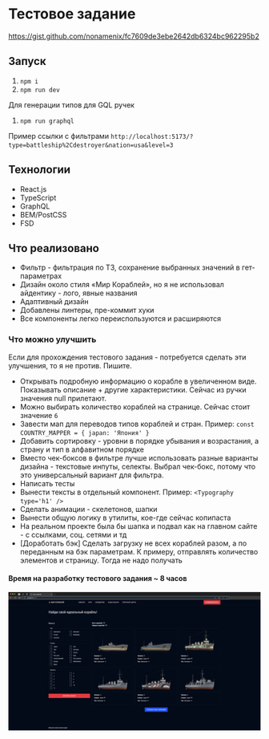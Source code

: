 # Тестовое задание

https://gist.github.com/nonamenix/fc7609de3ebe2642db6324bc962295b2

## Запуск

1. `npm i`
2. `npm run dev`

Для генерации типов для GQL ручек

1. `npm run graphql`

Пример ссылки с фильтрами `http://localhost:5173/?type=battleship%2Cdestroyer&nation=usa&level=3`

## Технологии

-   React.js
-   TypeScript
-   GraphQL
-   BEM/PostCSS
-   FSD

## Что реализовано

-   Фильтр - фильтрация по ТЗ, сохранение выбранных значений в гет-параметрах
-   Дизайн около стиля «Мир Кораблей», но я не использовал айдентику - лого, явные названия
-   Адаптивный дизайн
-   Добавлены линтеры, пре-коммит хуки
-   Все компоненты легко переиспользуются и расширяются

### Что можно улучшить

Если для прохождения тестового задания - потребуется сделать эти улучшения, то я не против. Пишите.

-   Открывать подробную информацию о корабле в увеличенном виде. Показывать описание + другие характеристики. Сейчас из ручки значения null прилетают.
-   Можно выбирать количество кораблей на странице. Сейчас стоит значение `6`
-   Завести мап для переводов типов кораблей и стран. Пример: `const COUNTRY_MAPPER = { japan: 'Япония' }`
-   Добавить сортировку - уровни в порядке убывания и возрастания, а страну и тип в алфавитном порядке
-   Вместо чек-боксов в фильтре лучше использовать разные варианты дизайна - текстовые инпуты, селекты. Выбрал чек-бокс, потому что это универсальный вариант для фильтра.
-   Написать тесты
-   Вынести тексты в отдельный компонент. Пример: `<Typography type='h1' />`
-   Сделать анимации - скелетонов, шапки
-   Вынести общую логику в утилиты, кое-где сейчас копипаста
-   На реальном проекте была бы шапка и подвал как на главном сайте - с ссылками, соц. сетями и тд
-   [Доработать бэк] Сделать загрузку не всех кораблей разом, а по переданным на бэк параметрам. К примеру, отправлять количество элементов и страницу. Тогда не надо получать

#### Время на разработку тестового задания ~ 8 часов

![Иллюстрация к проекту](https://github.com/artemadv/korabli-test/blob/main/screenshot.png)
